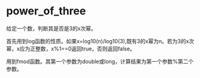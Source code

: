 # power_of_three

给定一个数，判断其是否是3的x次幂。

首先用到log函数的性质。如果x=log10(n)/log10(3),既有3的x幂为n。若为3的x次幂，x应为正整数，x%1==0返回true，否则返回false。

用到fmod函数。其第一个参数为double或long，计算结果为第一个参数%第二个参数。
